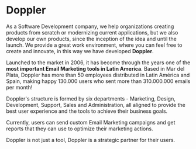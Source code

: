 # Doppler

As a Software Development company, we help organizations creating products from scratch or modernizing current applications, but we also develop our own products, since the inception of the idea and until the launch. We provide a great work environment, where you can feel free to create and innovate, in this way we have developed **Doppler**.

Launched to the market in 2006, it has become through the years one of the **most important Email Marketing tools in Latin America**. Based in Mar del Plata, Doppler has more than 50 employees distributed in Latin América and Spain, making happy 130.000 users who sent more than 310.000.000 emails per month!

Doppler's structure is formed by six departments - Marketing, Design, Development, Support, Sales and Administration, all aligned to provide the best user experience and the tools to achieve their business goals.

Currently, users can send custom Email Marketing campaigns and get reports that they can use to optimize their marketing actions.

Doppler is not just a tool, Doppler is a strategic partner for their users.

